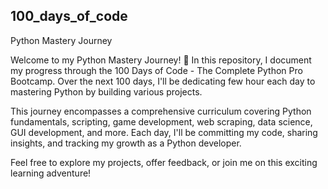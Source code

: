 ## 100_days_of_code

Python Mastery Journey

Welcome to my Python Mastery Journey! 🐍 In this repository, I document my progress through the 100 Days of Code - The Complete Python Pro Bootcamp. Over the next 100 days, I'll be dedicating few hour each day to mastering Python by building various projects.

This journey encompasses a comprehensive curriculum covering Python fundamentals, scripting, game development, web scraping, data science, GUI development, and more. Each day, I'll be committing my code, sharing insights, and tracking my growth as a Python developer.

Feel free to explore my projects, offer feedback, or join me on this exciting learning adventure!
